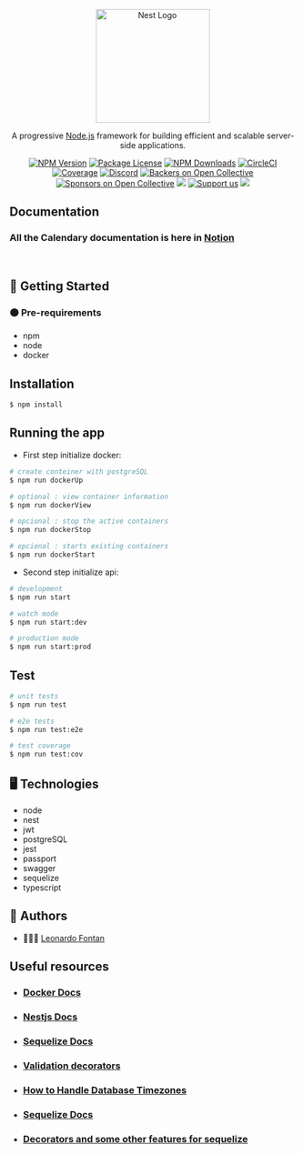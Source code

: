 <p align="center">
  <a href="http://nestjs.com/" target="blank"><img src="https://nestjs.com/img/logo-small.svg" width="200" alt="Nest Logo" /></a>
</p>

[circleci-image]: https://img.shields.io/circleci/build/github/nestjs/nest/master?token=abc123def456
[circleci-url]: https://circleci.com/gh/nestjs/nest

  <p align="center">A progressive <a href="http://nodejs.org" target="_blank">Node.js</a> framework for building efficient and scalable server-side applications.</p>
    <p align="center">
<a href="https://www.npmjs.com/~nestjscore" target="_blank"><img src="https://img.shields.io/npm/v/@nestjs/core.svg" alt="NPM Version" /></a>
<a href="https://www.npmjs.com/~nestjscore" target="_blank"><img src="https://img.shields.io/npm/l/@nestjs/core.svg" alt="Package License" /></a>
<a href="https://www.npmjs.com/~nestjscore" target="_blank"><img src="https://img.shields.io/npm/dm/@nestjs/common.svg" alt="NPM Downloads" /></a>
<a href="https://circleci.com/gh/nestjs/nest" target="_blank"><img src="https://img.shields.io/circleci/build/github/nestjs/nest/master" alt="CircleCI" /></a>
<a href="https://coveralls.io/github/nestjs/nest?branch=master" target="_blank"><img src="https://coveralls.io/repos/github/nestjs/nest/badge.svg?branch=master#9" alt="Coverage" /></a>
<a href="https://discord.gg/G7Qnnhy" target="_blank"><img src="https://img.shields.io/badge/discord-online-brightgreen.svg" alt="Discord"/></a>
<a href="https://opencollective.com/nest#backer" target="_blank"><img src="https://opencollective.com/nest/backers/badge.svg" alt="Backers on Open Collective" /></a>
<a href="https://opencollective.com/nest#sponsor" target="_blank"><img src="https://opencollective.com/nest/sponsors/badge.svg" alt="Sponsors on Open Collective" /></a>
  <a href="https://paypal.me/kamilmysliwiec" target="_blank"><img src="https://img.shields.io/badge/Donate-PayPal-ff3f59.svg"/></a>
    <a href="https://opencollective.com/nest#sponsor"  target="_blank"><img src="https://img.shields.io/badge/Support%20us-Open%20Collective-41B883.svg" alt="Support us"></a>
  <a href="https://twitter.com/nestframework" target="_blank"><img src="https://img.shields.io/twitter/follow/nestframework.svg?style=social&label=Follow"></a>
</p>
  <!--[![Backers on Open Collective](https://opencollective.com/nest/backers/badge.svg)](https://opencollective.com/nest#backer)
  [![Sponsors on Open Collective](https://opencollective.com/nest/sponsors/badge.svg)](https://opencollective.com/nest#sponsor)-->

## Documentation 

### All the Calendary documentation is here in **[Notion](https://jungle-tea-1ef.notion.site/Calendary-App-Docs-6ed8a93a8c1d4d5a92a718c61caef648)**
<br/>

## 🚀 Getting Started 
### 🟠 Pre-requirements
* npm
* node
* docker

## Installation

```bash
$ npm install
```

## Running the app

- First step initialize docker:

```bash
# create conteiner with postgreSQL
$ npm run dockerUp

# optional : view container information
$ npm run dockerView

# opcional : stop the active containers
$ npm run dockerStop

# opcional : starts existing containers
$ npm run dockerStart
```

- Second step initialize api:
```bash
# development
$ npm run start

# watch mode
$ npm run start:dev

# production mode
$ npm run start:prod
```

## Test

```bash
# unit tests
$ npm run test

# e2e tests
$ npm run test:e2e

# test coverage
$ npm run test:cov
```

## 🖥 Technologies
* node
* nest
* jwt
* postgreSQL
* jest
* passport
* swagger
* sequelize
* typescript

## 👥 Authors
* 👨🏻‍💻  [Leonardo Fontan](https://github.com/Lio-n)

## Useful resources

- ### [Docker Docs](https://docs.docker.com/reference/)
- ### [Nestjs Docs](https://docs.nestjs.com/)
- ### [Sequelize Docs](https://sequelize.org/)
- ### [Validation decorators](https://github.com/typestack/class-validator#validation-decorators)
- ### [How to Handle Database Timezones](https://www.databasestar.com/database-timezones/)
- ### [Sequelize Docs](https://www.databasestar.com/database-timezones/)
- ### [Decorators and some other features for sequelize](https://github.com/sequelize/sequelize-typescript#sequelize-typescript)